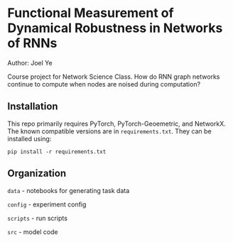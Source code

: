 # Functional Measurement of Dynamical Robustness in Networks of RNNs

Author: Joel Ye

Course project for Network Science Class. How do RNN graph networks continue to compute when nodes are noised during computation?

## Installation
This repo primarily requires PyTorch, PyTorch-Geoemetric, and NetworkX. The known compatible versions are in `requirements.txt`. They can be installed using:

`pip install -r requirements.txt`

## Organization
`data` - notebooks for generating task data

`config` - experiment config

`scripts` - run scripts

`src` - model code